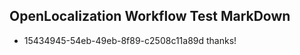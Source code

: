 ## OpenLocalization Workflow Test MarkDown
* 15434945-54eb-49eb-8f89-c2508c11a89d thanks!

<!--HONumber=Jul16_HO3-->


